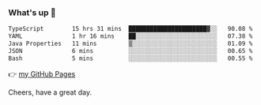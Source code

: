 ### What's up 👋

<!--START_SECTION:waka-->

```txt
TypeScript        15 hrs 31 mins  ██████████████████████▓░░   90.08 %
YAML              1 hr 16 mins    ██░░░░░░░░░░░░░░░░░░░░░░░   07.38 %
Java Properties   11 mins         ▒░░░░░░░░░░░░░░░░░░░░░░░░   01.09 %
JSON              6 mins          ░░░░░░░░░░░░░░░░░░░░░░░░░   00.65 %
Bash              5 mins          ░░░░░░░░░░░░░░░░░░░░░░░░░   00.55 %
```

<!--END_SECTION:waka-->

👉 [my GitHub Pages](https://ykzhukian.github.io)

Cheers, have a great day.

